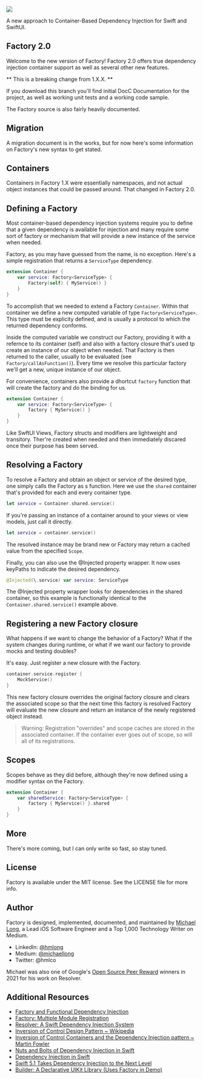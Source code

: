 ![](https://github.com/hmlongco/Factory/blob/main/Logo.png?raw=true)

A new approach to Container-Based Dependency Injection for Swift and SwiftUI.

## Factory 2.0

Welcome to the new version of Factory! Factory 2.0 offers true dependency injection container support as well as several other new features.

** This is a breaking change from 1.X.X. **

If you download this branch you'll find initial DocC Documentation for the project, as well as working unit tests and a working code sample.

The Factory source is also fairly heavily documented.

## Migration

A migration document is in the works, but for now here's some information on Factory's new syntax to get stated.

## Containers

Containers in Factory 1.X were essentially namespaces, and not actual object instances that could be passed around. That changed in Factory 2.0. 

## Defining a Factory

Most container-based dependency injection systems require you to define that a given dependency is available for injection and many require some sort of factory or mechanism that will provide a new instance of the service when needed.

Factory, as you may have guessed from the name, is no exception. Here's a simple registration that returns a `ServiceType` dependency. 

```swift
extension Container {
    var service: Factory<ServiceType> {
        Factory(self) { MyService() }
    }
}
```

To accomplish that we needed to extend a Factory ``Container``. Within that container we define a new computed variable of type `Factory<ServiceType>`. This type must be explicity defined, and is usually a protocol to which the returned dependency conforms.

Inside the computed variable we construct our Factory, providing it with a refernce to its container (self) and also with a factory closure that's used tp create an instance of our object when needed. That Factory is then returned to the caller, usually to be evaluated (see ``Factory/callAsFunction()``). Every time we resolve this particular factory we'll get a new, unique instance of our object.

For convenience, containers also provide a dhortcut `factory` function that will create the factory and do the binding for us.

```swift
extension Container {
    var service: Factory<ServiceType> {
        factory { MyService() }
    }
}
```

Like SwftUI Views, Factory structs and modifiers are lightweight and transitory. Ther're created when needed
and then immediately discared once their purpose has been served.

## Resolving a Factory

To resolve a Factory and obtain an object or service of the desired type, one simply calls the Factory as s function. Here we use the `shared` container that's provided for each and every container type. 

```swift
let service = Container.shared.service()
```
If you're passing an instance of a container around to your views or view models, just call it directly.

```swift
let service = container.service()
```
The resolved instance may be brand new or Factory may return a cached value from the specified ``Scope``.

Finally, you can also use the @Injected property wrapper. It now uses keyPaths to indicate the desired dependency.

```swift
@Injected(\.service) var service: ServiceType
```
The @Injected property wrapper looks for dependencies in the shared container, so this example is functionally identical to the `Container.shared.service()` example above.

## Registering a new Factory closure

What happens if we want to change the behavior of a Factory? What if the system changes during runtime, or what if we want our factory to provide mocks and testing doubles? 

It's easy. Just register a new closure with the Factory.

```swift
container.service.register {
    MockService()
}
```

This new factory closure overrides the original factory closure and clears the associated scope so that the next time this factory is resolved Factory will evaluate the new closure and return an instance of the newly registered object instead.

> Warning: Registration "overrides" and scope caches are stored in the associated container. If the container ever goes out of scope, so will all of its registrations.

## Scopes

Scopes behave as they did before, although they're now defined using a modifier syntax on the Factory.

```swift
extension Container {
    var sharedService: Factory<ServiceType> {
        factory { MyService() }.shared
    }
}
```

## More

There's more coming, but I can only write so fast, so stay tuned.

## License

Factory is available under the MIT license. See the LICENSE file for more info.

## Author

Factory is designed, implemented, documented, and maintained by [Michael Long](https://www.linkedin.com/in/hmlong/), a Lead iOS Software Engineer and a Top 1,000 Technology Writer on Medium.

* LinkedIn: [@hmlong](https://www.linkedin.com/in/hmlong/)
* Medium: [@michaellong](https://medium.com/@michaellong)
* Twitter: @hmlco

Michael was also one of Google's [Open Source Peer Reward](https://opensource.googleblog.com/2021/09/announcing-latest-open-source-peer-bonus-winners.html) winners in 2021 for his work on Resolver.

## Additional Resources

* [Factory and Functional Dependency Injection](https://betterprogramming.pub/factory-and-functional-dependency-injection-2d0a38042d05)
* [Factory: Multiple Module Registration](https://betterprogramming.pub/factory-multiple-module-registration-f9d19721a31d?sk=a03d78484d8c351762306ff00a8be67c)
* [Resolver: A Swift Dependency Injection System](https://github.com/hmlongco/Resolver)
* [Inversion of Control Design Pattern ~ Wikipedia](https://en.wikipedia.org/wiki/Inversion_of_control)
* [Inversion of Control Containers and the Dependency Injection pattern ~ Martin Fowler](https://martinfowler.com/articles/injection.html)
* [Nuts and Bolts of Dependency Injection in Swift](https://cocoacasts.com/nuts-and-bolts-of-dependency-injection-in-swift/)
* [Dependency Injection in Swift](https://cocoacasts.com/dependency-injection-in-swift)
* [Swift 5.1 Takes Dependency Injection to the Next Level](https://medium.com/better-programming/taking-swift-dependency-injection-to-the-next-level-b71114c6a9c6)
* [Builder: A Declarative UIKit Library (Uses Factory in Demo)](https://github.com/hmlongco/Builder)

